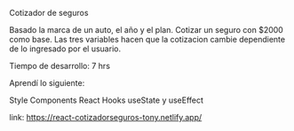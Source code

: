 Cotizador de seguros

Basado la marca de un auto, el año y el plan. Cotizar un seguro con $2000 como base.
Las tres variables hacen que la cotizacion cambie dependiente de lo ingresado por el usuario. 

Tiempo de desarrollo: 7 hrs

Aprendí lo siguiente:

Style Components
React Hooks
useState y useEffect

link: https://react-cotizadorseguros-tony.netlify.app/
